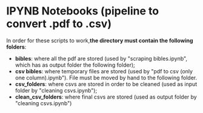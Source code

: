 # IPYNB Notebooks (pipeline to convert .pdf to .csv)

In order for these scripts to work,<b>the directory must contain the following folders</b>:
- <b>bibles</b>: where all the pdf are stored (used by "scraping bibles.ipynb", which has as output folder the following folder);
- <b>csv bibles</b>: where temporary files are stored (used by "pdf to csv (only one column).ipynb"). File must be moved by hand to the following folder.
- <b>csv_folders</b>: where csvs are stored in order to be cleaned (used as input folder by "cleaning csvs.ipynb");
- <b>clean_csv_folders</b>: where final csvs are stored (used as output folder by "cleaning csvs.ipynb")
